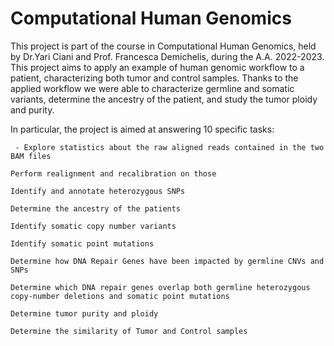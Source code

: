 # Computational Human Genomics
This project is part of the course in Computational Human Genomics, held by Dr.Yari Ciani and Prof. Francesca Demichelis, during the A.A. 2022-2023. 
This project aims to apply an example of human genomic workflow to a patient, characterizing both tumor and control samples. Thanks to the applied workflow we were able to characterize germline and somatic variants, determine the ancestry of the patient, and study the tumor ploidy and purity.

In particular, the project is aimed at answering 10 specific tasks:

     - Explore statistics about the raw aligned reads contained in the two BAM files

    Perform realignment and recalibration on those

    Identify and annotate heterozygous SNPs

    Determine the ancestry of the patients

    Identify somatic copy number variants

    Identify somatic point mutations

    Determine how DNA Repair Genes have been impacted by germline CNVs and SNPs

    Determine which DNA repair genes overlap both germline heterozygous copy-number deletions and somatic point mutations

    Determine tumor purity and ploidy

    Determine the similarity of Tumor and Control samples
